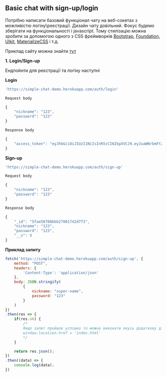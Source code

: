 ## Basic chat with sign-up/login

Потрібно написати базовий функціонал чату на веб-сокетах з можливістю логіну\реєстрації. Дизайн чату довільний. Фокус будемо зберігати на функціональності і javascript. Тому стилізацію можна зробити за допомогою одного з CSS фреймворків [Bootstrap](https://getbootstrap.com/), [Foundation](https://get.foundation/), [UIkit](https://getuikit.com/), [MaterializeCSS](https://materializecss.com/) і т.д.

Приклад сайту можна знайти [тут](https://simple-chat-fe.herokuapp.com/)

**1. Login/Sign-up**

Ендпойнти для реєстрації та логіну наступні

**Login**
```javascript
'https://simple-chat-demo.herokuapp.com/auth/login'

Request body

{
	"nickname": "123",
	"password": "123"
}

Response body

{
    "access_token": "eyJhbGciOiJIUzI1NiIsInR5cCI6IkpXVCJ9.eyJuaWNrbmFtZSI6IjEyMyIsInN1YiI6IjVmYWQ4OWRjMWRhOGFjYTAxMGExYTg2MyIsImlhdCI6MTYwNTI1OTI1OCwiZXhwIjoxNjA1MjU5MzE4fQ.J6ZUfDmka6I6I-LjQ5-0_MePDxYtTIqC_DJ41K5o-M0"
}
```

**Sign-up**
```javascript
'https://simple-chat-demo.herokuapp.com/auth/sign-up'

Request body

{
	"nickname": "123",
	"password": "123"
}

Response body

{
    "_id": "5fae50708bbb27001742d7f3",
    "nickname": "123",
    "password": "123",
    "__v": 0
}
```

**Приклад запиту**
```javascript
fetch('https://simple-chat-demo.herokuapp.com/auth/sign-up', {
    method: "POST",
    headers: {
        'Content-Type': 'application/json'
    },
    body: JSON.stringify(
        {
            nickname: "super-name", 
            password: "123"
        }
    )
})
.then(res => {
    if(res.ok) {
        /* 
        Якщо запит пройшов успішно то можна виконати якусь додаткову дію, наприклад перенаправити користувача на сторінку логіна
        window.location.href = 'index.html'
        */
    }

    return res.json();
})
.then((data) => {
    console.log(data);
})
```


